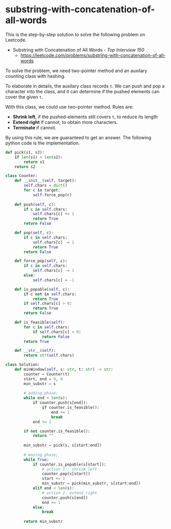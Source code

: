 # substring-with-concatenation-of-all-words
This is the step-by-step solution to solve the following problem on Leetcode.

* Substring with Concatenation of All Words - *Top Interview 150*
  * https://leetcode.com/problems/substring-with-concatenation-of-all-words

To solve the problem, we need two-pointer method and an auxilary counting class with hashing. 

To elaborate in details, the auxilary class records `t`. We can push and pop a character into the class, and it can determine if the pushed elements can cover the given `t`.

With this class, we could use two-pointer method. Rules are:
* **Shrink left**, if the pushed-elements still covers `t`, to reduce its length
* **Extend right** if cannot, to obtain more characters.
* **Terminate** if cannot.

By using this rule, we are guaranteed to get an answer. The following python code is the implementation.

```python
def pick(s1, s2):
    if len(s1) < len(s2):
        return s1
    return s2

class Counter:
    def __init__(self, target):
        self.chars = dict()
        for c in target:
            self.force_pop(c)
    
    def push(self, c):
        if c in self.chars:
            self.chars[c] += 1
            return True
        return False

    def pop(self, c):
        if c in self.chars:
            self.chars[c] -= 1
            return True
        return False

    def force_pop(self, c):
        if c in self.chars:
            self.chars[c] -= 1
        else:
            self.chars[c] = -1

    def is_popable(self, c):
        if c not in self.chars:
            return True
        if self.chars[c] > 0:
            return True
        return False

    def is_feasible(self):
        for c in self.chars:
            if self.chars[c] < 0:
                return False
        return True

    def __str__(self):
        return str(self.chars)

class Solution:
    def minWindow(self, s: str, t: str) -> str:
        counter = Counter(t)
        start, end = 0, 0
        min_substr = s
        
        # adding phase;
        while end < len(s):
            if counter.push(s[end]):
                if counter.is_feasible():
                    end += 1
                    break
            end += 1

        if not counter.is_feasible():
            return ""
        
        min_substr = pick(s, s[start:end])
        
        # moving phase;
        while True:
            if counter.is_popable(s[start]):
                # action 1 : shrink left
                counter.pop(s[start])
                start += 1
                min_substr = pick(min_substr, s[start:end])
            elif end < len(s):
                # action 2. extend right
                counter.push(s[end])
                end += 1
            else:
                break
        
        return min_substr
```
